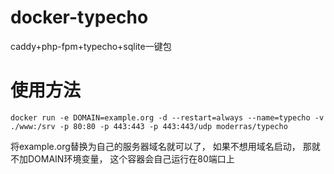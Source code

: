 # docker-typecho
caddy+php-fpm+typecho+sqlite一键包

# 使用方法

`docker run -e DOMAIN=example.org -d --restart=always --name=typecho -v ./www:/srv -p 80:80 -p 443:443 -p 443:443/udp moderras/typecho`

将example.org替换为自己的服务器域名就可以了， 如果不想用域名启动， 那就不加DOMAIN环境变量， 这个容器会自己运行在80端口上
